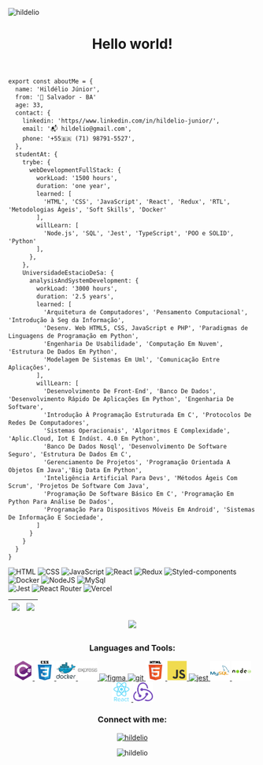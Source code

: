 ﻿<p align="left"> <img src="https://komarev.com/ghpvc/?username=hildelio&label=Profile%20views&color=0e75b6&style=flat" alt="hildelio" /> </p>
<h1 align="center">Hello world!</h1>
﻿

    export const aboutMe = {  
      name: 'Hildélio Júnior',  
      from: '📍 Salvador - BA'
      age: 33,  
      contact: {  
        linkedin: 'https//www.linkedin.com/in/hildelio-junior/',  
        email: '📬 hildelio@gmail.com',  
        phone: '+55🇧🇷 (71) 98791-5527',  
      },  
      studentAt: {  
        trybe: {  
          webDevelopmentFullStack: {  
            workLoad: '1500 hours',  
            duration: 'one year',  
            learned: [  
              'HTML', 'CSS', 'JavaScript', 'React', 'Redux', 'RTL', 'Metodologias Ágeis', 'Soft Skills', 'Docker' 
            ],  
            willLearn: [  
              'Node.js', 'SQL', 'Jest', 'TypeScript', 'POO e SOLID', 'Python'
            ],  
          },  
        },  
        UniversidadeEstacioDeSa: {  
          analysisAndSystemDevelopment: {  
            workLoad: '3000 hours',  
            duration: '2.5 years',  
            learned: [  
              'Arquitetura de Computadores', 'Pensamento Computacional', 'Introdução à Seg da Informação',  
              'Desenv. Web HTML5, CSS, JavaScript e PHP', 'Paradigmas de Linguagens de Programação em Python',
              'Engenharia De Usabilidade', 'Computação Em Nuvem', 'Estrutura De Dados Em Python',
              'Modelagem De Sistemas Em Uml', 'Comunicação Entre Aplicações', 
            ],  
            willLearn: [           
              'Desenvolvimento De Front-End', 'Banco De Dados', 'Desenvolvimento Rápido De Aplicações Em Python', 'Engenharia De Software',
              'Introdução À Programação Estruturada Em C', 'Protocolos De Redes De Computadores',  
              'Sistemas Operacionais', 'Algoritmos E Complexidade', 'Aplic.Cloud, Iot E Indúst. 4.0 Em Python',
              'Banco De Dados Nosql', 'Desenvolvimento De Software Seguro', 'Estrutura De Dados Em C',
              'Gerenciamento De Projetos', 'Programação Orientada A Objetos Em Java','Big Data Em Python',
              'Inteligência Artificial Para Devs', 'Métodos Ágeis Com Scrum', 'Projetos De Software Com Java',
              'Programação De Software Básico Em C', 'Programação Em Python Para Análise De Dados',
              'Programação Para Dispositivos Móveis Em Android', 'Sistemas De Informação E Sociedade',  
            ]  
          }  
        }  
      }  
    } 


![HTML](https://img.shields.io/badge/HTML5-E34F26?style=for-the-badge&logo=html5&logoColor=white) ![CSS](https://img.shields.io/badge/CSS3-1572B6?style=for-the-badge&logo=css3&logoColor=white) ![JavaScript](https://img.shields.io/badge/JavaScript-323330?style=for-the-badge&logo=javascript&logoColor=F7DF1E) ![React](https://img.shields.io/badge/React-20232A?style=for-the-badge&logo=react&logoColor=61DAFB) ![Redux](https://img.shields.io/badge/Redux-593D88?style=for-the-badge&logo=redux&logoColor=white) ![Styled-components](https://img.shields.io/badge/styled--components-DB7093?style=for-the-badge&logo=styled-components&logoColor=white) ![Docker](https://img.shields.io/badge/Docker-2CA5E0?style=for-the-badge&logo=docker&logoColor=whit) ![NodeJS](https://img.shields.io/badge/Node.js-339933?style=for-the-badge&logo=nodedotjs&logoColor=white) ![MySql](https://img.shields.io/badge/MySQL-005C84?style=for-the-badge&logo=mysql&logoColor=white)  
			                                                          ![Jest](https://img.shields.io/badge/Jest-C21325?style=for-the-badge&logo=jest&logoColor=white) ![React Router](https://img.shields.io/badge/React_Router-CA4245?style=for-the-badge&logo=react-router&logoColor=white) ![Vercel](https://img.shields.io/badge/Vercel-000000?style=for-the-badge&logo=vercel&logoColor=white)                


| <a href="(https://github.com/hildelio"> <img align="center" src="https://github-readme-stats.vercel.app/api?username=hildelio&count_private=true&theme=github_dark&show_icons=true" /></a>| <a href="https://github.com/hildelio/"><img align="center" src="https://github-readme-stats.vercel.app/api/top-langs/?username=hildelio&layout=compact&theme=github_dark&show_icons=true" /></a>|
| ------------- | ------------- |


<p align="center">
  <a href="(https://github.com/hildelio"> <img align="center" src="http://github-readme-streak-stats.herokuapp.com?user=hildelio&theme=github-dark&date_format=j%20M%5B%20Y%5D&border=FFFFFF" /></a>
</p>

##
<h3 align="center">Languages and Tools:</h3>
<p align="center"> <a href="https://www.w3schools.com/cs/" target="_blank" rel="noreferrer"> <img src="https://raw.githubusercontent.com/devicons/devicon/master/icons/csharp/csharp-original.svg" alt="csharp" width="40" height="40"/> </a> <a href="https://www.w3schools.com/css/" target="_blank" rel="noreferrer"> <img src="https://raw.githubusercontent.com/devicons/devicon/master/icons/css3/css3-original-wordmark.svg" alt="css3" width="40" height="40"/> </a> <a href="https://www.docker.com/" target="_blank" rel="noreferrer"> <img src="https://raw.githubusercontent.com/devicons/devicon/master/icons/docker/docker-original-wordmark.svg" alt="docker" width="40" height="40"/> </a> <a href="https://expressjs.com" target="_blank" rel="noreferrer"> <img src="https://raw.githubusercontent.com/devicons/devicon/master/icons/express/express-original-wordmark.svg" alt="express" width="40" height="40"/> </a> <a href="https://www.figma.com/" target="_blank" rel="noreferrer"> <img src="https://www.vectorlogo.zone/logos/figma/figma-icon.svg" alt="figma" width="40" height="40"/> </a> <a href="https://git-scm.com/" target="_blank" rel="noreferrer"> <img src="https://www.vectorlogo.zone/logos/git-scm/git-scm-icon.svg" alt="git" width="40" height="40"/> </a> <a href="https://www.w3.org/html/" target="_blank" rel="noreferrer"> <img src="https://raw.githubusercontent.com/devicons/devicon/master/icons/html5/html5-original-wordmark.svg" alt="html5" width="40" height="40"/> </a> <a href="https://developer.mozilla.org/en-US/docs/Web/JavaScript" target="_blank" rel="noreferrer"> <img src="https://raw.githubusercontent.com/devicons/devicon/master/icons/javascript/javascript-original.svg" alt="javascript" width="40" height="40"/> </a> <a href="https://jestjs.io" target="_blank" rel="noreferrer"> <img src="https://www.vectorlogo.zone/logos/jestjsio/jestjsio-icon.svg" alt="jest" width="40" height="40"/> </a> <a href="https://www.mysql.com/" target="_blank" rel="noreferrer"> <img src="https://raw.githubusercontent.com/devicons/devicon/master/icons/mysql/mysql-original-wordmark.svg" alt="mysql" width="40" height="40"/> </a> <a href="https://nodejs.org" target="_blank" rel="noreferrer"> <img src="https://raw.githubusercontent.com/devicons/devicon/master/icons/nodejs/nodejs-original-wordmark.svg" alt="nodejs" width="40" height="40"/> </a> <a href="https://reactjs.org/" target="_blank" rel="noreferrer"> <img src="https://raw.githubusercontent.com/devicons/devicon/master/icons/react/react-original-wordmark.svg" alt="react" width="40" height="40"/> </a> <a href="https://redux.js.org" target="_blank" rel="noreferrer"> <img src="https://raw.githubusercontent.com/devicons/devicon/master/icons/redux/redux-original.svg" alt="redux" width="40" height="40"/> </a> </p>

<h3 align="center">Connect with me:</h3>
<p align="center">
<a href="https://linkedin.com/in/hildelio" target="blank"><img align="center" src="https://raw.githubusercontent.com/rahuldkjain/github-profile-readme-generator/master/src/images/icons/Social/linked-in-alt.svg" alt="hildelio" height="30" width="40" /></a>
</p>

<p align="center"> <img src="https://komarev.com/ghpvc/?username=hildelio&label=Profile%20views&color=0e75b6&style=flat" alt="hildelio" /></p>
